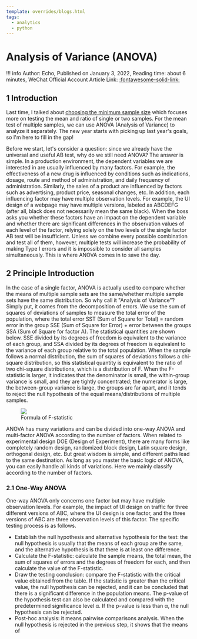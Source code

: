 ```yaml
---
template: overrides/blogs.html
tags:
  - analytics
  - python
---
```


# Analysis of Variance (ANOVA)

!!! info
    Author: Echo, Published on January 3, 2022, Reading time: about 6 minutes, WeChat Official Account Article Link: [:fontawesome-solid-link:]()

## 1 Introduction

Last time, I talked about [choosing the minimum sample size](https://mp.weixin.qq.com/s/A1qbzbbs5NGp6Va0MTX79A) which focuses more on testing the mean and ratio of single or two samples. For the mean test of multiple samples, we can use ANOVA (Analysis of Variance) to analyze it separately. The new year starts with picking up last year's goals, so I'm here to fill in the gap!

Before we start, let's consider a question: since we already have the universal and useful AB test, why do we still need ANOVA? The answer is simple. In a production environment, the dependent variables we are interested in are usually influenced by many factors. For example, the effectiveness of a new drug is influenced by conditions such as indications, dosage, route and method of administration, and daily frequency of administration. Similarly, the sales of a product are influenced by factors such as advertising, product price, seasonal changes, etc. In addition, each influencing factor may have multiple observation levels. For example, the UI design of a webpage may have multiple versions, labeled as ABCDEFG (after all, black does not necessarily mean the same black). When the boss asks you whether these factors have an impact on the dependent variable and whether there are significant differences in the observation values of each level of the factor, relying solely on the two levels of the single factor AB test will be insufficient. Unless we combine every possible combination and test all of them, however, multiple tests will increase the probability of making Type I errors and it is impossible to consider all samples simultaneously. This is where ANOVA comes in to save the day.

## 2 Principle Introduction

In the case of a single factor, ANOVA is actually used to compare whether the means of multiple sample sets are the same/whether multiple sample sets have the same distribution. So why call it "Analysis of Variance"? Simply put, it comes from the decomposition of errors. We use the sum of squares of deviations of samples to measure the total error of the population, where the total error SST (Sum of Square for Total) = random error in the group SSE (Sum of Square for Error) + error between the groups SSA (Sum of Square for factor A). The statistical quantities are shown below. SSE divided by its degrees of freedom is equivalent to the variance of each group, and SSA divided by its degrees of freedom is equivalent to the variance of each group relative to the total population. When the sample follows a normal distribution, the sum of squares of deviations follows a chi-square distribution, so this statistical quantity is equivalent to the ratio of two chi-square distributions, which is a distribution of F. When the F-statistic is larger, it indicates that the denominator is small, the within-group variance is small, and they are tightly concentrated; the numerator is large, the between-group variance is large, the groups are far apart, and it tends to reject the null hypothesis of the equal means/distributions of multiple samples.

<figure>
  <img src="https://cdn.jsdelivr.net/gh/BulletTech2021/Pics/img/F_test.png"/>
  <figcaption>Formula of F-statistic</figcaption>
</figure>

ANOVA has many variations and can be divided into one-way ANOVA and multi-factor ANOVA according to the number of factors. When related to experimental design DOE (Design of Experiment), there are many forms like completely random design, randomized block design, Latin square design, orthogonal design, etc. But great wisdom is simple, and different paths lead to the same destination. As long as you master the basic logic of ANOVA, you can easily handle all kinds of variations. Here we mainly classify according to the number of factors.

### 2.1 One-Way ANOVA

One-way ANOVA only concerns one factor but may have multiple observation levels. For example, the impact of UI design on traffic for three different versions of ABC, where the UI design is one factor, and the three versions of ABC are three observation levels of this factor. The specific testing process is as follows.

- Establish the null hypothesis and alternative hypothesis for the test: the null hypothesis is usually that the means of each group are the same, and the alternative hypothesis is that there is at least one difference.
- Calculate the F-statistic: calculate the sample means, the total mean, the sum of squares of errors and the degrees of freedom for each, and then calculate the value of the F-statistic.
- Draw the testing conclusion: compare the F-statistic with the critical value obtained from the table. If the statistic is greater than the critical value, the null hypothesis can be rejected, and it can be concluded that there is a significant difference in the population means. The p-value of the hypothesis test can also be calculated and compared with the predetermined significance level α. If the p-value is less than α, the null hypothesis can be rejected.
- Post-hoc analysis: it means pairwise comparisons analysis. When the null hypothesis is rejected in the previous step, it shows that the means of